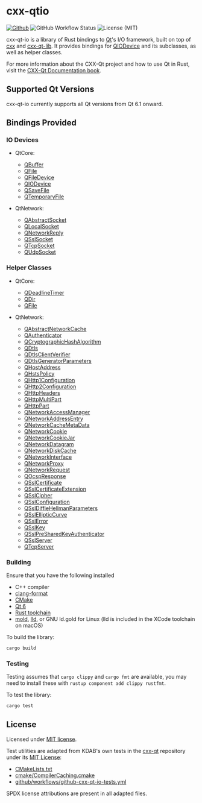 # cxx-qtio

[![Github](https://img.shields.io/badge/github-jnbooth%2Fcxx--qt--io-informational?logo=github)](https://github.com/jnbooth/cxx-qt)
![GitHub Workflow Status](https://img.shields.io/github/actions/workflow/status/jnbooth/cxx-qt-io/github-cxx-qt-io-tests.yml)
![License (MIT)](https://img.shields.io/crates/l/cxx-qt-io)

cxx-qt-io is a library of Rust bindings to [Qt](https://www.qt.io/)'s I/O framework, built on top of [cxx](https://cxx.rs) and [cxx-qt-lib](https://github.com/KDAB/cxx-qt). It provides bindings for [QIODevice](https://doc.qt.io/qt/qiodevice.html) and its subclasses, as well as helper classes.

For more information about the CXX-Qt project and how to use Qt in Rust, visit the [CXX-Qt Documentation book](https://kdab.github.io/cxx-qt/book/).

## Supported Qt Versions

cxx-qt-io currently supports all Qt versions from Qt 6.1 onward.

## Bindings Provided

### IO Devices

- QtCore:

  - [QBuffer](https://doc.qt.io/qt/qbuffer.html)
  - [QFile](https://doc.qt.io/qt/qfile.html)
  - [QFileDevice](https://doc.qt.io/qt/qfiledevice.html)
  - [QIODevice](https://doc.qt.io/qt/qiodevice.html)
  - [QSaveFile](https://doc.qt.io/qt/qsavefile.html)
  - [QTemporaryFile](https://doc.qt.io/qt/qtemporaryfile.html)

- QtNetwork:
  - [QAbstractSocket](https://doc.qt.io/qt/qabstractsocket.html)
  - [QLocalSocket](https://doc.qt.io/qt/qhttppart.html)
  - [QNetworkReply](https://doc.qt.io/qt/qnetworkreply.html)
  - [QSslSocket](https://doc.qt.io/qt/qsslsocket.html)
  - [QTcpSocket](https://doc.qt.io/qt/qtcpsocket.html)
  - [QUdpSocket](https://doc.qt.io/qt/qudpsocket.html)

### Helper Classes

- QtCore:

  - [QDeadlineTimer](https://doc.qt.io/qt/qdeadlinetimer.html)
  - [QDir](https://doc.qt.io/qt/qdir.html)
  - [QFile](https://doc.qt.io/qt/qfile.html)

- QtNetwork:
  - [QAbstractNetworkCache](https://doc.qt.io/qt/qabstractnetworkcache.html)
  - [QAuthenticator](https://doc.qt.io/qt/qauthenticator.html)
  - [QCryptographicHashAlgorithm](https://doc.qt.io/qt/qcryptographichashalgorithm.html)
  - [QDtls](https://doc.qt.io/qt/qdtls.html)
  - [QDtlsClientVerifier](https://doc.qt.io/qt/qdtlsclientverifier.html)
  - [QDtlsGeneratorParameters](https://doc.qt.io/qt/qdtlsgeneratorparameters.html)
  - [QHostAddress](https://doc.qt.io/qt/qhostaddress.html)
  - [QHstsPolicy](https://doc.qt.io/qt/qhstspolicy.html)
  - [QHttp1Configuration](https://doc.qt.io/qt/qhttp1configuration.html)
  - [QHttp2Configuration](https://doc.qt.io/qt/qhttp2configuration.html)
  - [QHttpHeaders](https://doc.qt.io/qt/qhttpheaders.html)
  - [QHttpMultiPart](https://doc.qt.io/qt/qhttpmultipart.html)
  - [QHttpPart](https://doc.qt.io/qt/qhttppart.html)
  - [QNetworkAccessManager](https://doc.qt.io/qt/qnetworkaccessmanager.html)
  - [QNetworkAddressEntry](https://doc.qt.io/qt/qnetworkaddressentry.html)
  - [QNetworkCacheMetaData](https://doc.qt.io/qt/qnetworkcachemetadata.html)
  - [QNetworkCookie](https://doc.qt.io/qt/qnetworkcookie.html)
  - [QNetworkCookieJar](https://doc.qt.io/qt/qnetworkcookiejar.html)
  - [QNetworkDatagram](https://doc.qt.io/qt/qnetworkdatagram.html)
  - [QNetworkDiskCache](https://doc.qt.io/qt/qnetworkdiskcache.html)
  - [QNetworkInterface](https://doc.qt.io/qt/qnetworkinterface.html)
  - [QNetworkProxy](https://doc.qt.io/qt/qnetworkproxy.html)
  - [QNetworkRequest](https://doc.qt.io/qt/qnetworkrequest.html)
  - [QOcspResponse](https://doc.qt.io/qt/qocspresponse.html)
  - [QSslCertificate](https://doc.qt.io/qt/qsslcertificate.html)
  - [QSslCertificateExtension](https://doc.qt.io/qt/qsslcertificateextension.html)
  - [QSslCipher](https://doc.qt.io/qt/qsslcipher.html)
  - [QSslConfiguration](https://doc.qt.io/qt/qsslconfiguration.html)
  - [QSslDiffieHellmanParameters](https://doc.qt.io/qt/qssldiffiehellmanparameters.html)
  - [QSslEllipticCurve](https://doc.qt.io/qt/qsslellipticcurve.html)
  - [QSslError](https://doc.qt.io/qt/qsslerror.html)
  - [QSslKey](https://doc.qt.io/qt/qsslkey.html)
  - [QSslPreSharedKeyAuthenticator](https://doc.qt.io/qt/qsslpresharedkeyauthenticator.html)
  - [QSslServer](https://doc.qt.io/qt/qsslserver.html)
  - [QTcpServer](https://doc.qt.io/qt/qtcpserver.html)

### Building

Ensure that you have the following installed

- C++ compiler
- [clang-format](https://clang.llvm.org/docs/ClangFormat.html)
- [CMake](https://cmake.org/)
- [Qt 6](https://www.qt.io/)
- [Rust toolchain](https://www.rust-lang.org/)
- [mold](https://github.com/rui314/mold), [lld](https://lld.llvm.org/), or GNU ld.gold for Linux (lld is included in the XCode toolchain on macOS)

To build the library:

```bash
cargo build
```

### Testing

Testing assumes that `cargo clippy` and `cargo fmt` are available, you may need to install these with `rustup component add clippy rustfmt`.

To test the library:

```bash
cargo test
```

## License

Licensed under [MIT license](https://github.com/jnbooth/cxx-qt-io/LICENSE).

Test utilities are adapted from KDAB's own tests in the [cxx-qt](https://github.com/KDAB/cxx-qt) repository under its [MIT License](https://github.com/KDAB/cxx-qt/blob/main/LICENSES/MIT.txt):

- [CMakeLists.txt](./CMakeLists.txt)
- [cmake/CompilerCaching.cmake](./cmake/CompilerCaching.cmake)
- [github/workflows/github-cxx-qt-io-tests.yml](./.github/workflows/github-cxx-qt-io-tests.yml)

SPDX license attributions are present in all adapted files.
